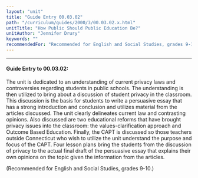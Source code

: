 ```yaml
---
layout: "unit"
title: "Guide Entry 00.03.02"
path: "/curriculum/guides/2000/3/00.03.02.x.html"
unitTitle: "How Public Should Public Education Be?"
unitAuthor: "Jennifer Drury"
keywords: ""
recommendedFor: "Recommended for English and Social Studies, grades 9-10."
---
```

<body>
<hr/>
 <h4>
  Guide Entry to 00.03.02:
 </h4>
 The unit is dedicated to an understanding of current privacy laws and controversies regarding students in public schools.  The understanding is then utilized to bring about a discussion of student privacy in the classroom.  This discussion is the basis for students to write a persuasive essay that has a strong introduction and conclusion and utilizes material from the articles discussed.  The unit clearly delineates current law and contrasting opinions.  Also discussed are two educational reforms that have brought privacy issues into the classroom: the values-clarification approach and Outcome Based Education.  Finally, the CAPT is discussed so those teachers outside Connecticut who wish to utilize the unit understand the purpose and focus of the CAPT. Four lesson plans bring the students from the discussion of privacy to the actual final draft of the persuasive essay that explains their own opinions on the topic given the information from the articles.
 <p>
  (Recommended for English and Social Studies, grades 9-10.)
 </p>


</body>